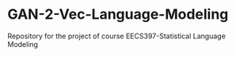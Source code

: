 # GAN-2-Vec-Language-Modeling
Repository for the project of course EECS397-Statistical Language Modeling 
